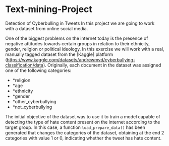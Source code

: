 # Text-mining-Project
Detection of Cyberbulling in Tweets
In this project we are going to work with a dataset from online social media.

One of the biggest problems on the internet today is the presence of negative attitudes towards certain groups in relation to their ethnicity, gender, religion or political ideology. In this exercise we will work with a real, manually tagged dataset from the [Kaggle] platform (https://www.kaggle.com/datasets/andrewmvd/cyberbullying-classification/data). Originally, each document in the dataset was assigned one of the following categories:
- *religion
- *age
- *ethnicity
- *gender
- *other_cyberbullying
- *not_cyberbullying


The initial objective of the dataset was to use it to train a model capable of detecting the type of hate content present on the internet according to the target group. In this case, a function `load_prepare_data()` has been generated that changes the categories of the dataset, obtaining at the end 2 categories with value 1 or 0, indicating whether the tweet has hate content.
